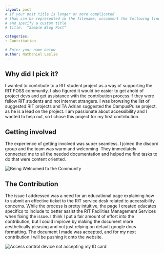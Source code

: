 ```yaml
---
layout: post
# If your post title is longer or more complicated
# than can be represented in the filename, uncomment the following line
# and specify a custom title
# title:  "Sample Blog Post"

categories: 
- Contribution

# Enter your name below
author: Nathaniel Leslie
---
```


## Why did I pick it?

I wanted to contribute to a RIT student project as a way of supporting the RIT FOSS community. I also figured it would be easier to get ahold of project devs and get assistance with the contribution process if they were fellow RIT students and not internet strangers. I was browsing the list of suggested RIT projects and TA Adrian suggested the CampusPulse project, as he is a lead on the project. I am passionate about accessibility and I wanted to help out, so I chose this project for my first contribution.

## Getting involved

The experience of getting involved was super seamless. I joined the discord group and the team was warm and welcoming. They immediately connected me to all the needed documentation and helped me find tasks to do that were content oriented.

![Being Welcomed to the Community](/hfoss2025-blogs/assets/images/Airship46n/Welcome_Screenshot.png)

## The Contribution

The issue I addressed was a need for an educational page explaining how to submit an effective ticket to the RIT service desk related to accessibility concerns. While the process is pretty intuitive, the page I created educates specifics to include to better assist the RIT Facilities Management Services when fixing the issue. I think I put a fair amount of effort into the contribution, but I could improve by making the document more aesthetically pleasing and not just relying on default google docs formatting. The document I made was accepted, and for my next contribution I will be pushing it onto the website.

![Access control device not accepting my ID card](/hfoss2025-blogs/assets/images/Airship46n/Document_Title_Page.png)
